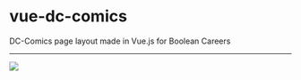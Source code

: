 # vue-dc-comics
DC-Comics page layout made in Vue.js for Boolean Careers
<hr>
<img src="https://user-images.githubusercontent.com/100787980/191707496-7a4eb36d-6443-4974-a96b-9c881d5f43da.png">
